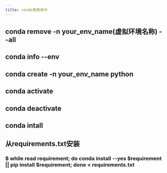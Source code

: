 ```yaml
---
title: conda常用命令
---
```


## conda remove -n your_env_name(虚拟环境名称) --all
## conda info --env
## conda create -n your_env_name python
## conda activate
## conda deactivate
## conda intall
## 从requirements.txt安装
### $ while read requirement; do conda install --yes $requirement || pip install $requirement; done < requirements.txt
###
